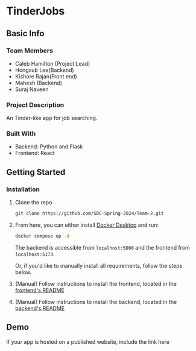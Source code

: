 # TinderJobs

## Basic Info

### Team Members

- Caleb Hamilton (Project Lead)
- Hongsub Lee(Backend)
- Kishore Rajan(Front end)
- Mahesh (Backend)
- Suraj Naveen

### Project Description

An Tinder-like app for job searching.

### Built With

- Backend: Python and Flask
- Frontend: React

## Getting Started

### Installation

1. Clone the repo

   ```sh
   git clone https://github.com/SDC-Spring-2024/Team-2.git

   ```

1. From here, you can either install [Docker Desktop](https://docs.docker.com/desktop/) and run:

    ```sh
    docker compose up -d
    ```

    The backend is accessible from `localhost:5000` and the frontend from `localhost:5173`.

    Or, if you'd like to manually install all requirements, follow the steps below.

1. (Manual) Follow instructions to install the frontend, located in the [frontend's README](frontend)

1. (Manual) Follow instructions to install the backend, located in the [backend's README](backend)

## Demo

If your app is hosted on a published website, include the link here
